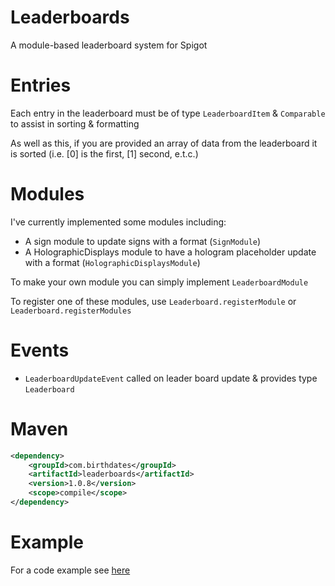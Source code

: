 # Leaderboards
A module-based leaderboard system for Spigot

# Entries
Each entry in the leaderboard must be of type `LeaderboardItem` & `Comparable` to assist in sorting & formatting

As well as this, if you are provided an array of data from the leaderboard it is sorted (i.e. [0] is the first, [1] second, e.t.c.)
# Modules
I've currently implemented some modules including:
* A sign module to update signs with a format (`SignModule`)
* A HolographicDisplays module to have a hologram placeholder update with a format (`HolographicDisplaysModule`)

To make your own module you can simply implement `LeaderboardModule`

To register one of these modules, use `Leaderboard.registerModule` or `Leaderboard.registerModules`

# Events
* `LeaderboardUpdateEvent` called on leader board update & provides type `Leaderboard`

# Maven
```xml
<dependency>
    <groupId>com.birthdates</groupId>
    <artifactId>leaderboards</artifactId>
    <version>1.0.8</version>
    <scope>compile</scope>
</dependency>
```

# Example
For a code example see [here](https://github.com/birthdates/Leaderboards/blob/master/src/test/java/com/birthdates/leaderboards/LeaderboardTest.java)